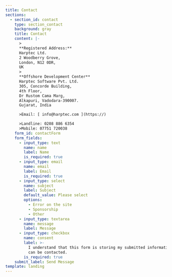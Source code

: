 ```yaml
---
title: Contact
sections:
  - section_id: contact
    type: section_contact
    background: gray
    title: Contact
    content: |-
      >
      **Registered Address:**  
      Harptec Ltd.  
      2 Woodberry Grove,  
      London, N12 0DR,  
      UK  
      >
      **Offshore Development Center**  
      Harptec Software Pvt. Ltd.  
      305, Concorde Building,  
      4th Floor,  
      Dr Rustom Cama Marg,   
      Alkapuri, Vadodara-390007.  
      Gujarat, India

      >Email: [ info@harptec.com ](https://) 

      >Landline: 0208 886 6354  
      >Mobile: 07751 720038
    form_id: contactForm
    form_fields:
      - input_type: text
        name: name
        label: Name
        is_required: true
      - input_type: email
        name: email
        label: Email
        is_required: true
      - input_type: select
        name: subject
        label: Subject
        default_value: Please select
        options:
          - Error on the site
          - Sponsorship
          - Other
      - input_type: textarea
        name: message
        label: Message
      - input_type: checkbox
        name: consent
        label: >-
          I understand that this form is storing my submitted information so I
          can be contacted.
        is_required: true
    submit_label: Send Message
template: landing
---
```

